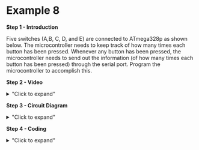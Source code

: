 # Example 8
**Step 1 - Introduction** <br/>

Five switches (A,B, C, D, and E) are connected to ATmega328p as shown
below. The microcontroller needs to keep track of how many times each
button has been pressed. Whenever any button has been pressed, the
microcontroller needs to send out the information (of how many times
each button has been pressed) through the serial port. Program the
microcontroller to accomplish this.

**Step 2 - Video** <br/>

<details>
<summary>"Click to expand"</summary> 
</br>
Youtube link here --> https://youtu.be/F4Sa5_ineiI </br>

[![Example 8](https://img.youtube.com/vi/F4Sa5_ineiI/0.jpg)](https://www.youtube.com/watch?v=F4Sa5_ineiI)
</details>

**Step 3 - Circuit Diagram** </br>

<details>
<summary>"Click to expand"</summary>
<p align = "centre">
  <img src="https://github.com/Basitzaky/Embedded_System/blob/main/Week%2004/Example%208/Example%208.PNG" width = "473" height = "400" />   <img src="https://github.com/Basitzaky/Embedded_System/blob/main/Week%2004/Example%208/Example%208.jpg" width = "473" height = "400" />
  
&nbsp; &nbsp; &nbsp; &nbsp; &nbsp; &nbsp; &nbsp; &nbsp; &nbsp; &nbsp; &nbsp; &nbsp; &nbsp; &nbsp; &nbsp; &nbsp; &nbsp; &nbsp; &nbsp; &nbsp; &nbsp; &nbsp; &nbsp; &nbsp; Frtizing &nbsp; &nbsp; &nbsp; &nbsp; &nbsp; &nbsp; &nbsp; &nbsp; &nbsp; &nbsp; &nbsp; &nbsp; &nbsp; &nbsp; &nbsp; &nbsp; &nbsp; &nbsp; &nbsp; &nbsp; &nbsp; &nbsp; &nbsp; &nbsp; &nbsp; &nbsp; &nbsp; &nbsp; &nbsp; &nbsp; &nbsp; &nbsp; &nbsp; &nbsp; &nbsp; &nbsp; &nbsp; &nbsp; &nbsp; &nbsp; &nbsp; &nbsp; &nbsp; &nbsp; &nbsp; &nbsp; &nbsp; &nbsp; &nbsp; &nbsp; &nbsp; Actual &nbsp; &nbsp; &nbsp; &nbsp; &nbsp; &nbsp; &nbsp; &nbsp; &nbsp; &nbsp; &nbsp; &nbsp; &nbsp; &nbsp; &nbsp; &nbsp; &nbsp; &nbsp;
</details>

**Step 4 - Coding** </br>

<details>
<summary>"Click to expand"</summary>
</br>
You can look at the code here --> <a href="https://github.com/Basitzaky/Embedded_System/blob/main/Week%2004/Example%207/Example_7.ino">Arduino Code</a> </br>
  
![Ex8Cod1](https://user-images.githubusercontent.com/56385955/98258701-27625300-1fbc-11eb-925f-b705a5d711ff.PNG)

![Ex8Cod2](https://user-images.githubusercontent.com/56385955/98258707-28938000-1fbc-11eb-9526-d39529b71464.PNG)

</details>
